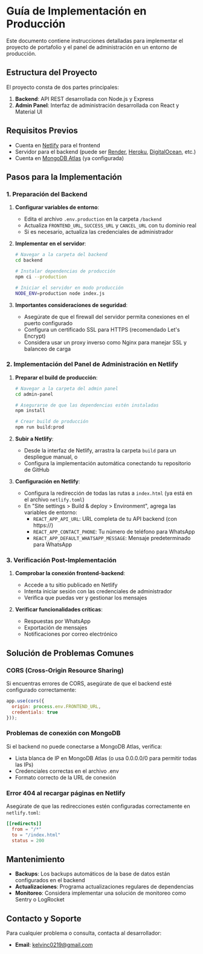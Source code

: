 # Guía de Implementación en Producción

Este documento contiene instrucciones detalladas para implementar el proyecto de portafolio y el panel de administración en un entorno de producción.

## Estructura del Proyecto

El proyecto consta de dos partes principales:

1. **Backend**: API REST desarrollada con Node.js y Express
2. **Admin Panel**: Interfaz de administración desarrollada con React y Material UI

## Requisitos Previos

- Cuenta en [Netlify](https://www.netlify.com/) para el frontend
- Servidor para el backend (puede ser [Render](https://render.com/), [Heroku](https://www.heroku.com/), [DigitalOcean](https://www.digitalocean.com/), etc.)
- Cuenta en [MongoDB Atlas](https://www.mongodb.com/cloud/atlas) (ya configurada)

## Pasos para la Implementación

### 1. Preparación del Backend

1. **Configurar variables de entorno**:
   - Edita el archivo `.env.production` en la carpeta `/backend`
   - Actualiza `FRONTEND_URL`, `SUCCESS_URL` y `CANCEL_URL` con tu dominio real
   - Si es necesario, actualiza las credenciales de administrador

2. **Implementar en el servidor**:
   ```bash
   # Navegar a la carpeta del backend
   cd backend
   
   # Instalar dependencias de producción
   npm ci --production
   
   # Iniciar el servidor en modo producción
   NODE_ENV=production node index.js
   ```

3. **Importantes consideraciones de seguridad**:
   - Asegúrate de que el firewall del servidor permita conexiones en el puerto configurado
   - Configura un certificado SSL para HTTPS (recomendado Let's Encrypt)
   - Considera usar un proxy inverso como Nginx para manejar SSL y balanceo de carga

### 2. Implementación del Panel de Administración en Netlify

1. **Preparar el build de producción**:
   ```bash
   # Navegar a la carpeta del admin panel
   cd admin-panel
   
   # Asegurarse de que las dependencias estén instaladas
   npm install
   
   # Crear build de producción
   npm run build:prod
   ```

2. **Subir a Netlify**:
   - Desde la interfaz de Netlify, arrastra la carpeta `build` para un despliegue manual, o
   - Configura la implementación automática conectando tu repositorio de GitHub

3. **Configuración en Netlify**:
   - Configura la redirección de todas las rutas a `index.html` (ya está en el archivo `netlify.toml`)
   - En "Site settings > Build & deploy > Environment", agrega las variables de entorno:
     - `REACT_APP_API_URL`: URL completa de tu API backend (con https://)
     - `REACT_APP_CONTACT_PHONE`: Tu número de teléfono para WhatsApp
     - `REACT_APP_DEFAULT_WHATSAPP_MESSAGE`: Mensaje predeterminado para WhatsApp

### 3. Verificación Post-Implementación

1. **Comprobar la conexión frontend-backend**:
   - Accede a tu sitio publicado en Netlify
   - Intenta iniciar sesión con las credenciales de administrador
   - Verifica que puedas ver y gestionar los mensajes

2. **Verificar funcionalidades críticas**:
   - Respuestas por WhatsApp
   - Exportación de mensajes
   - Notificaciones por correo electrónico

## Solución de Problemas Comunes

### CORS (Cross-Origin Resource Sharing)
Si encuentras errores de CORS, asegúrate de que el backend esté configurado correctamente:
```javascript
app.use(cors({
  origin: process.env.FRONTEND_URL,
  credentials: true
}));
```

### Problemas de conexión con MongoDB
Si el backend no puede conectarse a MongoDB Atlas, verifica:
- Lista blanca de IP en MongoDB Atlas (o usa 0.0.0.0/0 para permitir todas las IPs)
- Credenciales correctas en el archivo .env
- Formato correcto de la URL de conexión

### Error 404 al recargar páginas en Netlify
Asegúrate de que las redirecciones estén configuradas correctamente en `netlify.toml`:
```toml
[[redirects]]
  from = "/*"
  to = "/index.html"
  status = 200
```

## Mantenimiento

- **Backups**: Los backups automáticos de la base de datos están configurados en el backend
- **Actualizaciones**: Programa actualizaciones regulares de dependencias
- **Monitoreo**: Considera implementar una solución de monitoreo como Sentry o LogRocket

## Contacto y Soporte

Para cualquier problema o consulta, contacta al desarrollador:
- **Email**: kelvinc0219@gmail.com
